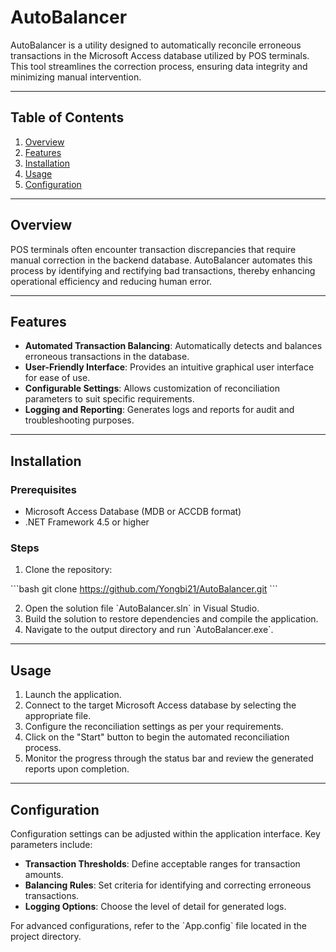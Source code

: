 
# AutoBalancer

AutoBalancer is a utility designed to automatically reconcile erroneous transactions in the Microsoft Access database utilized by POS terminals. This tool streamlines the correction process, ensuring data integrity and minimizing manual intervention.

---

## Table of Contents

1. [Overview](#overview)
2. [Features](#features)
3. [Installation](#installation)
4. [Usage](#usage)
5. [Configuration](#configuration)

---

## Overview

POS terminals often encounter transaction discrepancies that require manual correction in the backend database. AutoBalancer automates this process by identifying and rectifying bad transactions, thereby enhancing operational efficiency and reducing human error.

---

## Features

- **Automated Transaction Balancing**: Automatically detects and balances erroneous transactions in the database.
- **User-Friendly Interface**: Provides an intuitive graphical user interface for ease of use.
- **Configurable Settings**: Allows customization of reconciliation parameters to suit specific requirements.
- **Logging and Reporting**: Generates logs and reports for audit and troubleshooting purposes.

---

## Installation

### Prerequisites

- Microsoft Access Database (MDB or ACCDB format)
- .NET Framework 4.5 or higher

### Steps

1. Clone the repository:

\`\`\`bash
git clone https://github.com/Yongbi21/AutoBalancer.git
\`\`\`

2. Open the solution file \`AutoBalancer.sln\` in Visual Studio.
3. Build the solution to restore dependencies and compile the application.
4. Navigate to the output directory and run \`AutoBalancer.exe\`.

---

## Usage

1. Launch the application.
2. Connect to the target Microsoft Access database by selecting the appropriate file.
3. Configure the reconciliation settings as per your requirements.
4. Click on the "Start" button to begin the automated reconciliation process.
5. Monitor the progress through the status bar and review the generated reports upon completion.

---

## Configuration

Configuration settings can be adjusted within the application interface. Key parameters include:

- **Transaction Thresholds**: Define acceptable ranges for transaction amounts.
- **Balancing Rules**: Set criteria for identifying and correcting erroneous transactions.
- **Logging Options**: Choose the level of detail for generated logs.

For advanced configurations, refer to the \`App.config\` file located in the project directory.



